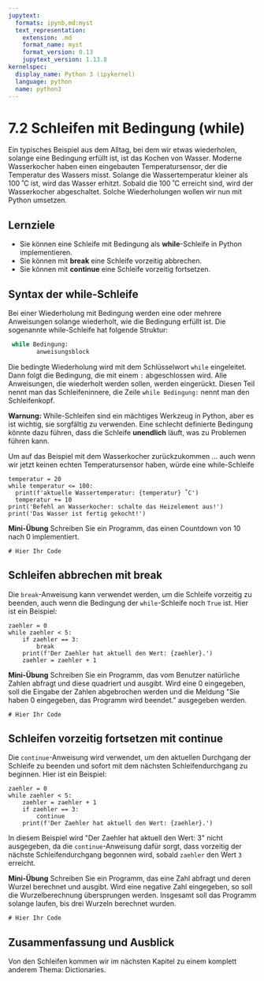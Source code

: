 ```yaml
---
jupytext:
  formats: ipynb,md:myst
  text_representation:
    extension: .md
    format_name: myst
    format_version: 0.13
    jupytext_version: 1.13.8
kernelspec:
  display_name: Python 3 (ipykernel)
  language: python
  name: python3
---
```


# 7.2 Schleifen mit Bedingung (while)

Ein typisches Beispiel aus dem Alltag, bei dem wir etwas wiederholen, solange
eine Bedingung erfüllt ist, ist das Kochen von Wasser. Moderne Wasserkocher
haben einen eingebauten Temperatursensor, der die Temperatur des Wassers misst.
Solange die Wassertemperatur kleiner als 100 ˚C ist, wird das Wasser
erhitzt. Sobald die 100 ˚C erreicht sind, wird der Wasserkocher
abgeschaltet. Solche Wiederholungen wollen wir nun mit Python umsetzen.

## Lernziele

* Sie können eine Schleife mit Bedingung als **while**-Schleife in Python
  implementieren.
* Sie können mit **break** eine Schleife vorzeitig abbrechen.
* Sie können mit **continue** eine Schleife vorzeitig fortsetzen.

## Syntax der while-Schleife

Bei einer Wiederholung mit Bedingung werden eine oder mehrere Anweisungen
solange wiederholt, wie die Bedingung erfüllt ist. Die sogenannte while-Schleife
hat folgende Struktur:

```python
 while Bedingung: 
        anweisungsblock
```

Die bedingte Wiederholung wird mit dem Schlüsselwort `while` eingeleitet. Dann
folgt die Bedingung, die mit einem `:` abgeschlossen wird. Alle Anweisungen, die
wiederholt werden sollen, werden eingerückt. Diesen Teil nennt man das
Schleifeninnere, die Zeile `while Bedingung:` nennt man den Schleifenkopf.

**Warnung:**
While-Schleifen sind ein mächtiges Werkzeug in Python, aber es ist wichtig, sie
sorgfältig zu verwenden. Eine schlecht definierte Bedingung könnte dazu führen,
dass die Schleife **unendlich** läuft, was zu Problemen führen kann.

Um auf das Beispiel mit dem Wasserkocher zurückzukommen ... auch wenn wir jetzt
keinen echten Temperatursensor haben, würde eine while-Schleife

```{code-cell} ipython3
temperatur = 20
while temperatur <= 100:
  print(f'aktuelle Wassertemperatur: {temperatur} ˚C')
  temperatur += 10 
print('Befehl an Wasserkocher: schalte das Heizelement aus!')
print('Das Wasser ist fertig gekocht!')
```

**Mini-Übung**
Schreiben Sie ein Programm, das einen Countdown von 10 nach 0 implementiert.

```{code-cell} ipython
# Hier Ihr Code
```

## Schleifen abbrechen mit break

Die `break`-Anweisung kann verwendet werden, um die Schleife vorzeitig zu
beenden, auch wenn die Bedingung der `while`-Schleife noch `True` ist. Hier ist
ein Beispiel:

```{code-cell} ipython
zaehler = 0
while zaehler < 5:
    if zaehler == 3:
        break
    print(f'Der Zaehler hat aktuell den Wert: {zaehler}.')
    zaehler = zaehler + 1
```

**Mini-Übung**
Schreiben Sie ein Programm, das vom Benutzer natürliche Zahlen abfragt und diese
quadriert und ausgibt. Wird eine 0 eingegeben, soll die Eingabe der Zahlen
abgebrochen werden und die Meldung "Sie haben 0 eingegeben, das Programm wird
beendet." ausgegeben werden.

```{code-cell} ipython3
# Hier Ihr Code
```

## Schleifen vorzeitig fortsetzen mit continue

Die `continue`-Anweisung wird verwendet, um den aktuellen Durchgang der Schleife
zu beenden und sofort mit dem nächsten Schleifendurchgang zu beginnen. Hier ist
ein Beispiel:

```{code-cell} ipython
zaehler = 0
while zaehler < 5:
    zaehler = zaehler + 1
    if zaehler == 3:
        continue
    print(f'Der Zaehler hat aktuell den Wert: {zaehler}.')
```

In diesem Beispiel wird "Der Zaehler hat aktuell den Wert: 3" nicht ausgegeben,
da die `continue`-Anweisung dafür sorgt, dass vorzeitig der nächste
Schleifendurchgang begonnen wird, sobald `zaehler` den Wert `3` erreicht.

**Mini-Übung**
Schreiben Sie ein Programm, das eine Zahl abfragt und deren Wurzel berechnet
und ausgibt. Wird eine negative Zahl eingegeben, so soll die Wurzelberechnung
übersprungen werden. Insgesamt soll das Programm solange laufen, bis drei
Wurzeln berechnet wurden.

```{code-cell} ipython3
# Hier Ihr Code
```

## Zusammenfassung und Ausblick

Von den Schleifen kommen wir im nächsten Kapitel zu einem komplett anderem
Thema: Dictionaries.
